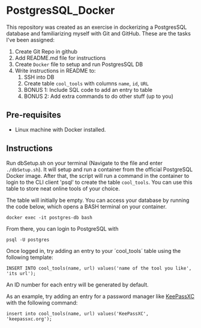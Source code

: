 # PostgresSQL_Docker

This repository was created as an exercise in dockerizing a PostgresSQL database and familiarizing myself with Git and GitHub. These are the tasks I've been assigned:

1. Create Git Repo in github
2. Add README.md file for instructions
3. Create `Docker` file to setup and run PostgresSQL DB
4. Write instructions in README to:
    1. SSH into DB
    2. Create table `cool_tools` with columns `name`, `id`, `URL`
    3. BONUS 1: Include SQL code to add an entry to table
    4. BONUS 2: Add extra commands to do other stuff (up to you)

## Pre-requisites
* Linux machine with Docker installed.

## Instructions

Run dbSetup.sh on your terminal (Navigate to the file and enter `./dbSetup.sh`). It will setup and run a container from the official PostgreSQL Docker image. After that, the script will run a command in the container to login to the CLI client 'psql' to create the table `cool_tools`. You can use this table to store neat online tools of your choice.

The table will initially be empty. You can access your database by running the code below, which opens a BASH terminal on your container.
```
docker exec -it postgres-db bash
```
From there, you can login to PostgreSQL with 
```
psql -U postgres
```
Once logged in, try adding an entry to your ´cool_tools´ table using the following template:

```
INSERT INTO cool_tools(name, url) values('name of the tool you like', 'its url');
```

An ID number for each entry will be generated by default.

As an example, try adding an entry for a password manager like [KeePassXC](keepassxc.org) with the following command:

```
insert into cool_tools(name, url) values('KeePassXC', 'keepassxc.org');
```
